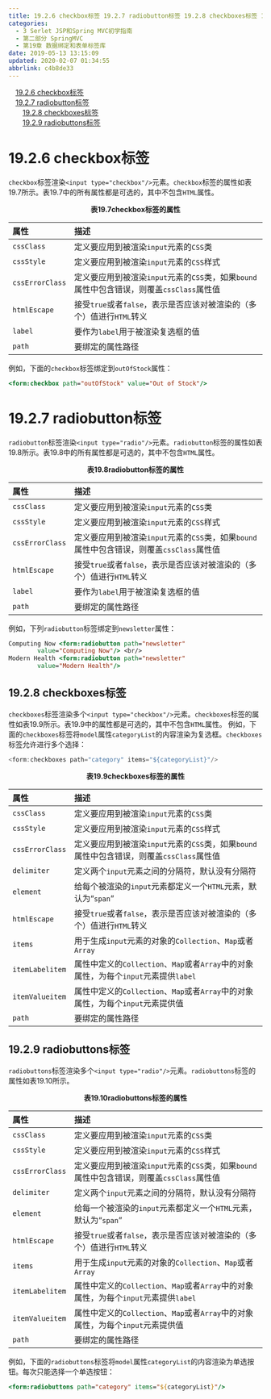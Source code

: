 ```yaml
---
title: 19.2.6 checkbox标签 19.2.7 radiobutton标签 19.2.8 checkboxes标签 19.2.9 radiobuttons标签
categories: 
  - 3 Serlet JSP和Spring MVC初学指南
  - 第二部分 SpringMVC
  - 第19章 数据绑定和表单标签库
date: 2019-05-13 13:15:09
updated: 2020-02-07 01:34:55
abbrlink: c4b8de33
---
```

<div id='my_toc'><a href="/JavaReadingNotes/c4b8de33/#19-2-6-checkbox标签" class="header_1">19.2.6 checkbox标签</a>&nbsp;<br><a href="/JavaReadingNotes/c4b8de33/#19-2-7-radiobutton标签" class="header_1">19.2.7 radiobutton标签</a>&nbsp;<br><a href="/JavaReadingNotes/c4b8de33/#19-2-8-checkboxes标签" class="header_2">19.2.8 checkboxes标签</a>&nbsp;<br><a href="/JavaReadingNotes/c4b8de33/#19-2-9-radiobuttons标签" class="header_2">19.2.9 radiobuttons标签</a>&nbsp;<br></div>
<style>.header_1{margin-left: 1em;}.header_2{margin-left: 2em;}.header_3{margin-left: 3em;}.header_4{margin-left: 4em;}.header_5{margin-left: 5em;}.header_6{margin-left: 6em;}</style>
<!--more-->
<script>if (navigator.platform.search('arm')==-1){document.getElementById('my_toc').style.display = 'none';}var e,p = document.getElementsByTagName('p');while (p.length>0) {e = p[0];e.parentElement.removeChild(e);}</script>

<!--end-->
# 19.2.6 checkbox标签 #
`checkbox`标签渲染`<input type="checkbox"/>`元素。`checkbox`标签的属性如表19.7所示。表19.7中的所有属性都是可选的，其中不包含`HTML`属性。
<center><strong>表19.7checkbox标签的属性</strong></center>

|属性|描述|
|:---|:---|
|`cssClass`|定义要应用到被渲染`input`元素的`CSS`类|
|`cssStyle`|定义要应用到被渲染`input`元素的`CSS`样式|
|`cssErrorClass`|定义要应用到被渲染`input`元素的`CSS`类，如果`bound`属性中包含错误，则覆盖`cssClass`属性值|
|`htmlEscape`|接受`true`或者`false`，表示是否应该对被渲染的（多个）值进行`HTML`转义|
|`label`|要作为`label`用于被渲染复选框的值|
|`path`|要绑定的属性路径|
例如，下面的`checkbox`标签绑定到`outOfStock`属性：
```jsp
<form:checkbox path="outOfStock" value="Out of Stock"/>
```
# 19.2.7 radiobutton标签 #
`radiobutton`标签渲染`<input type="radio"/>`元素。`radiobutton`标签的属性如表19.8所示。表19.8中的所有属性都是可选的，其中不包含`HTML`属性。
<center><strong>表19.8radiobutton标签的属性</strong></center>

|属性|描述|
|:---|:---|
|`cssClass`|定义要应用到被渲染`input`元素的`CSS`类|
|`cssStyle`|定义要应用到被渲染`input`元素的`CSS`样式|
|`cssErrorClass`|定义要应用到被渲染`input`元素的`CSS`类，如果`bound`属性中包含错误，则覆盖`cssClass`属性值|
|`htmlEscape`|接受`true`或者`false`，表示是否应该对被渲染的（多个）值进行`HTML`转义|
|`label`|要作为`label`用于被渲染复选框的值|
|`path`|要绑定的属性路径|
例如，下列`radiobutton`标签绑定到`newsletter`属性：
```jsp
Computing Now <form:radiobutton path="newsletter"
        value="Computing Now"/> <br/>
Modern Health <form:radiobutton path="newsletter"
        value="Modern Health"/>
```
## 19.2.8 checkboxes标签 ##
`checkboxes`标签渲染多个`<input type="checkbox"/>`元素。`checkboxes`标签的属性如表19.9所示。表19.9中的属性都是可选的，其中不包含`HTML`属性。
例如，下面的`checkboxes`标签将`model`属性`categoryList`的内容渲染为复选框。`checkboxes`标签允许进行多个选择：
```java
<form:checkboxes path="category" items="${categoryList}"/>
```
<center><strong>表19.9checkboxes标签的属性</strong></center>

|属性|描述|
|:---|:---|
|`cssClass`|定义要应用到被渲染`input`元素的`CSS`类|
|`cssStyle`|定义要应用到被渲染`input`元素的`CSS`样式|
|`cssErrorClass`|定义要应用到被渲染`input`元素的`CSS`类，如果`bound`属性中包含错误，则覆盖`cssClass`属性值|
|`delimiter`|定义两个`input`元素之间的分隔符，默认没有分隔符|
|`element`|给每个被渲染的`input`元素都定义一个`HTML`元素，默认为“`span`”|
|`htmlEscape`|接受`true`或者`false`，表示是否应该对被渲染的（多个）值进行`HTML`转义|
|`items`|用于生成`input`元素的对象的`Collection`、`Map`或者`Array`|
|`itemLabelitem`|属性中定义的`Collection`、`Map`或者`Array`中的对象属性，为每个`input`元素提供`label`|
|`itemValueitem`|属性中定义的`Collection`、`Map`或者`Array`中的对象属性，为每个`input`元素提供值|
|`path`|要绑定的属性路径|

## 19.2.9 radiobuttons标签 ##
`radiobuttons`标签渲染多个`<input type="radio"/>`元素。`radiobuttons`标签的属性如表19.10所示。
<center><strong>表19.10radiobuttons标签的属性</strong></center>

|属性|描述|
|:---|:---|
|`cssClass`|定义要应用到被渲染`input`元素的`CSS`类|
|`cssStyle`|定义要应用到被渲染`input`元素的`CSS`样式|
|`cssErrorClass`|定义要应用到被渲染`input`元素的`CSS`类，如果`bound`属性中包含错误，则覆盖`cssClass`属性值|
|`delimiter`|定义两个`input`元素之间的分隔符，默认没有分隔符|
|`element`|给每一个被渲染的`input`元素都定义一个`HTML`元素，默认为“`span`”|
|`htmlEscape`|接受`true`或者`false`，表示是否应该对被渲染的（多个）值进行`HTML`转义|
|`items`|用于生成`input`元素的对象的`Collection`、`Map`或者`Array`|
|`itemLabelitem`|属性中定义的`Collection`、`Map`或者`Array`中的对象属性，为每个`input`元素提供`label`|
|`itemValueitem`|属性中定义的`Collection`、`Map`或者`Array`中的对象属性，为每个`input`元素提供值|
|`path`|要绑定的属性路径|

例如，下面的`radiobuttons`标签将`model`属性`categoryList`的内容渲染为单选按钮。每次只能选择一个单选按钮：
```jsp
<form:radiobuttons path="category" items="${categoryList}"/>
```

